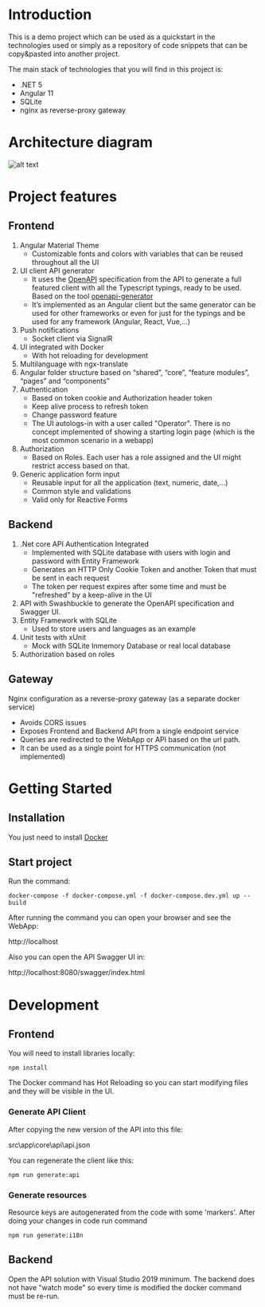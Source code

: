 # Introduction 
This is a demo project which can be used as a quickstart in the technologies used or simply as a repository of code snippets that can be copy&pasted into another project.

The main stack of technologies that you will find in this project is:
- .NET 5
- Angular 11
- SQLite
- nginx as reverse-proxy gateway

# Architecture diagram

![alt text](https://github.com/calamao/docker-quickstart-fullstack-app/blob/main/docs/architecture-docker-app.png?raw=true)

# Project features
## Frontend
1.	Angular Material Theme
    - Customizable fonts and colors with variables that can be reused throughout all the UI
2.	UI client API generator
    - It uses the [OpenAPI](https://swagger.io/specification/) specification from the API to generate a full featured client with all the Typescript typings, ready to be used. Based on the tool [openapi-generator](https://github.com/OpenAPITools/openapi-generator)
    - It’s implemented as an Angular client but the same generator can be used for other frameworks or even for just for the typings and be used for any framework (Angular, React, Vue,...)
3.	Push notifications
    - Socket client via SignalR
4.	UI integrated with Docker
    - With hot reloading for development
5.	Multilanguage with ngx-translate
6.	Angular folder structure based on “shared”, “core”, “feature modules”, “pages” and “components”
7. Authentication
    - Based on token cookie and Authorization header token
    - Keep alive process to refresh token
    - Change password feature
    - The UI autologs-in with a user called "Operator". There is no concept implemented of showing a starting login page (which is the most common scenario in a webapp)
8. Authorization
    - Based on Roles. Each user has a role assigned and the UI might restrict access based on that.
9. Generic application form input 
   - Reusable input for all the application (text, numeric, date,...)
   - Common style and validations
   - Valid only for Reactive Forms


## Backend
1.	.Net core API Authentication Integrated
    - Implemented with SQLite database with users with login and password with Entity Framework
    - Generates an HTTP Only Cookie Token and another Token that must be sent in each request
    - The token per request expires after some time and must be "refreshed" by a keep-alive in the UI
2.	API with Swashbuckle to generate the OpenAPI specification and Swagger UI.
3. Entity Framework with SQLite
    - Used to store users and languages as an example
4. Unit tests with xUnit
    - Mock with SQLite Inmemory Database or real local database
5. Authorization based on roles


## Gateway
Nginx configuration as a reverse-proxy gateway (as a separate docker service)

- Avoids CORS issues
- Exposes Frontend and Backend API from a single endpoint service
- Queries are redirected to the WebApp or API based on the url path.
- It can be used as a single point for HTTPS communication (not implemented)

# Getting Started

## Installation
You just need to install [Docker](https://www.docker.com/)

## Start project
Run the command:
```
docker-compose -f docker-compose.yml -f docker-compose.dev.yml up --build
```

After running the command you can open your browser and see the WebApp:

http://localhost

Also you can open the API Swagger UI in:

http://localhost:8080/swagger/index.html


# Development

## Frontend
You will need to install libraries locally:

```
npm install
```

The Docker command has Hot Reloading so you can start modifying files and they will be visible in the UI.

### Generate API Client
After copying the new version of the API into this file:

src\app\core\api\api.json

You can regenerate the client like this:
```
npm run generate:api
```

### Generate resources
Resource keys are autogenerated from the code with some 'markers'. After doing your changes in code run command

```
npm run generate:i18n
```

## Backend
Open the API solution with Visual Studio 2019 minimum.
The backend does not have "watch mode" so every time is modified the docker command must be re-run.